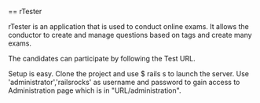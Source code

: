 == rTester

rTester is an application that is used to conduct online exams. It allows the conductor to create and manage questions based on tags and create many exams. 

The candidates can participate by following the Test URL. 

Setup is easy. 
Clone the project and use $ rails s to launch the server. Use 'administrator','railsrocks' as username and password to gain access to Administration page which is in "URL/administration". 

